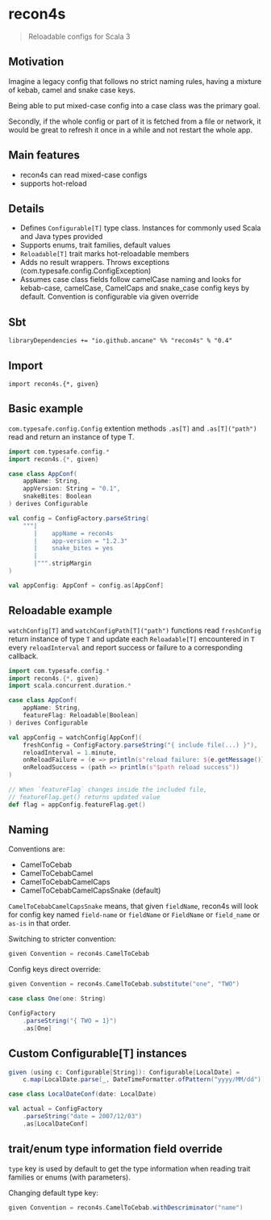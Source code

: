 # recon4s
> Reloadable configs for Scala 3

## Motivation
Imagine a legacy config that follows no strict naming rules, having a mixture of kebab, camel and snake case keys.

Being able to put mixed-case config into a case class was the primary goal.

Secondly, if the whole config or part of it is fetched from a file or network, it would be great to refresh it once in a while and not restart the whole app.

## Main features
- recon4s can read mixed-case configs
- supports hot-reload

## Details
- Defines `Configurable[T]` type class. Instances for commonly used Scala and Java types provided
- Supports enums, trait families, default values
- `Reloadable[T]` trait marks hot-reloadable members
- Adds no result wrappers. Throws exceptions (com.typesafe.config.ConfigException)
- Assumes case class fields follow camelCase naming and looks for kebab-case, camelCase, CamelCaps and snake_case config keys by default. Convention is configurable via given override

## Sbt

`
libraryDependencies += "io.github.ancane" %% "recon4s" % "0.4"
`

## Import
`import recon4s.{*, given}`

## Basic example

`com.typesafe.config.Config` extention methods `.as[T]` and `.as[T]("path")` read and return an instance of type T.

```scala
import com.typesafe.config.*
import recon4s.{*, given}

case class AppConf(
    appName: String,
    appVersion: String = "0.1",
    snakeBites: Boolean
) derives Configurable

val config = ConfigFactory.parseString(
    """|
       |    appName = recon4s
       |    app-version = "1.2.3"
       |    snake_bites = yes
       |
       |""".stripMargin
)

val appConfig: AppConf = config.as[AppConf]

```

## Reloadable example

`watchConfig[T]` and `watchConfigPath[T]("path")` functions read `freshConfig` return instance of type `T` and update each `Reloadable[T]` encountered in `T` every `reloadInterval` and report success or failure to a corresponding callback.

```scala
import com.typesafe.config.*
import recon4s.{*, given}
import scala.concurrent.duration.*

case class AppConf(
    appName: String,
    featureFlag: Reloadable[Boolean]
) derives Configurable

val appConfig = watchConfig[AppConf](
    freshConfig = ConfigFactory.parseString("{ include file(...) }"),
    reloadInterval = 1.minute,
    onReloadFailure = (e => println(s"reload failure: ${e.getMessage()}")),
    onReloadSuccess = (path => println(s"$path reload success"))
)

// When `featureFlag` changes inside the included file,
// featureFlag.get() returns updated value
def flag = appConfig.featureFlag.get()

```

## Naming


Conventions are:

- CamelToCebab
- CamelToCebabCamel
- CamelToCebabCamelCaps
- CamelToCebabCamelCapsSnake (default)

`CamelToCebabCamelCapsSnake` means, that given `fieldName`, recon4s will look for config key named `field-name` or `fieldName` or `FieldName` or `field_name` or `as-is` in that order.

Switching to stricter convention:

```scala
given Convention = recon4s.CamelToCebab
```

Config keys direct override:
```scala
given Convention = recon4s.CamelToCebab.substitute("one", "TWO")

case class One(one: String)

ConfigFactory
    .parseString("{ TWO = 1}")
    .as[One]
```

## Custom Configurable[T] instances

```scala
given (using c: Configurable[String]): Configurable[LocalDate] =
    c.map(LocalDate.parse(_, DateTimeFormatter.ofPattern("yyyy/MM/dd")))

case class LocalDateConf(date: LocalDate)

val actual = ConfigFactory
    .parseString("date = 2007/12/03")
    .as[LocalDateConf]

```

## trait/enum type information field override
`type` key is used by default to get the type information when reading trait families or enums (with parameters).

Changing default type key:

```scala
given Convention = recon4s.CamelToCebab.withDescriminator("name")
```
